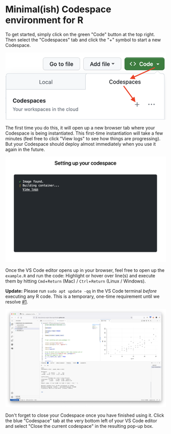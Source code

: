 # Minimal(ish) Codespace environment for R

To get started, simply click on the green "Code" button at the top right. Then
select the "Codespaces" tab and click the "+" symbol to start a new Codespace.

![](codespaces.png)

The first time you do this, it will open up a new browser tab where your Codespace
is being instantiated. This first-time instantiation will take a few minutes
(feel free to click "View logs" to see how things are progressing). But your
Codespace should deploy almost immediately when you use it again in the future.

![](instantiate.png)

Once the VS Code editor opens up in your browser, feel free to open up the
`example.R` and run the code: Highlight or hover over line(s) and execute them
by hitting  `Cmd`+`Return` (Mac) / `Ctrl`+`Return` (Linux / Windows).

**Update:** Please run `sudo apt update -qq` in the VS Code terminal _before_
executing any R code. This is a temporary, one-time requirement until we resolve
[#1](https://github.com/grantmcdermott/codespaces-r2u/issues/1).

![](vscodespace.png)

Don't forget to close your Codespace once you have finished using it. Click the blue
"Codespace" tab at the very bottom left of your VS Code editor and select "Close the
current codespace" in the resulting pop-up box.
